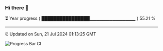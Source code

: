 ### Hi there 👋

⏳ Year progress { ████████████████▁▁▁▁▁▁▁▁▁▁▁▁▁▁ } 55.21 %

---

⏰ Updated on Sun, 21 Jul 2024 01:13:25 GMT

![Progress Bar CI](https://github.com/liununu/liununu/workflows/Progress%20Bar%20CI/badge.svg)
